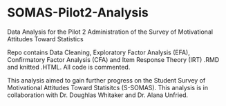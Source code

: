 # SOMAS-Pilot2-Analysis
Data Analysis for the Pilot 2 Administration of the Survey of Motivational Attitudes Toward Statistics

Repo contains Data Cleaning, Exploratory Factor Analysis (EFA), Confirmatory Factor Analysis (CFA) and Item Response Theory (IRT) .RMD and knitted .HTML. All code is commented.

This analysis aimed to gain further progress on the Student Survey of Motivational Attitudes Toward Statisitcs (S-SOMAS). This analysis is in collaboration with 
Dr. Doughlas Whitaker and Dr. Alana Unfried. 
